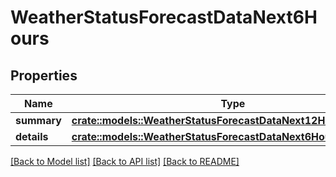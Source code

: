 # WeatherStatusForecastDataNext6Hours

## Properties

Name | Type | Description | Notes
------------ | ------------- | ------------- | -------------
**summary** | [**crate::models::WeatherStatusForecastDataNext12HoursSummary**](WeatherStatusForecast_data_next_12_hours_summary.md) |  | 
**details** | [**crate::models::WeatherStatusForecastDataNext6HoursDetails**](WeatherStatusForecast_data_next_6_hours_details.md) |  | 

[[Back to Model list]](../README.md#documentation-for-models) [[Back to API list]](../README.md#documentation-for-api-endpoints) [[Back to README]](../README.md)


